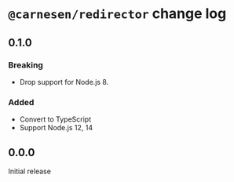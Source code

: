# `@carnesen/redirector` change log
## 0.1.0
### Breaking
- Drop support for Node.js 8.
### Added
- Convert to TypeScript
- Support Node.js 12, 14

## 0.0.0
Initial release